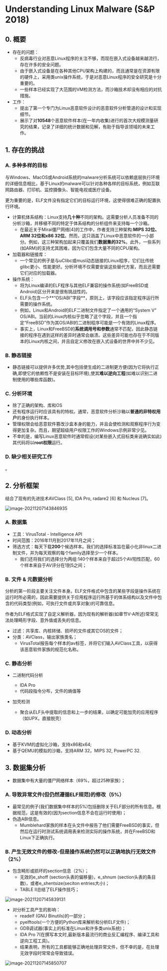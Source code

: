 # Understanding Linux Malware (S&P 2018)

## 0. 概要

- 存在的问题：
  - 反病毒行业对恶意Linux程序的关注不够，而现在嵌入式设备越来越流行，存在许多的安全问题。
  - 由于嵌入式设备是在各种其他CPU架构上构建的，而且通常是在资源有限的硬件上，采用类unix操作系统，于是对恶意Linux程序的安全研究是十分重要的。
  - 一些样本已经实现了大范围的VM检测方法，而沙箱技术却没有相应的对抗措施。
- 工作：
  - 提出了第一个专门为Linux恶意软件设计的恶意软件分析管道的设计和实现细节。
  - 展示了对**10548**个恶意软件样本(在一年内收集)进行的首次大规模测量研究的结果，记录了详细的统计数据和见解，有助于指导该领域的未来工作。

## 1. 存在的挑战

### A. 多种多样的目标

与Windows、MacOS或Android系统的malware分析系统可以依赖底层执行环境的详细信息相比，基于Linux的malware可以针对各种各样的目标系统，例如互联网路由器、打印机、监控摄像头、智能电视或医疗设备。

更为重要的是，ELF文件没有指定它们的目标运行环境，这使得很难正确的配置执行环境。

- 计算机体系结构：Linux支持**几十种**不同的架构。这需要分析人员准备不同的分析沙箱，并移植不同的特定于体系结构的分析组件来支持每一个沙箱。
  - 在最近关于Mirai僵尸网络[4]的工作中，作者支持三种架构:**MIPS 32位、ARM 32位和x86 32位**。然而，这只涵盖了Linux中恶意软件的一小部分。例如，这三种架构加起来只覆盖我们**数据集的32%**。此外，一些系列(如ARM)的支持尤其困难，因为它们包含大量不同的CPU架构。
- 加载器和链接库：
  - 一个常见的例子是与uClibc或musl动态链接的Linux程序，它们比传统glibc更小、性能更好。分析环境不仅需要安装这些替代方案，而且还需要它们对应的加载器。
- 操作系统：
  - 将为Linux编译的ELF程序与其他ELF兼容的操作系统(如FreeBSD或Android)区分开来是很有挑战性的。
  - ELF头包含一个**“OS/ABI”字段**，原则上，该字段应该指定程序运行所需要的操作系统。
  - 例如，Linux和Android的ELF二进制文件指定了一个通用的“System V” OS/ABI。当前的Linux内核似乎忽略了这个字段，并且一个指定“FreeBSD”作为其OS/ABI的二进制程序可能是一个有效的Linux程序。
  - 事实上，Linux和FreeBSD的**系统调用号和参数**通常不匹配，因此静态链接的程序在遇到这样的差异时通常会崩溃。这些差异可能也存在于不同版本的Linux内核之间，并且自定义修改在嵌入式设备的世界中并不少见。

### B. 静态链接

- 静态链接可以提供许多优势,其中包括使生成的二进制更方便(因为它将执行正确,即使它的依赖性不是安装在目标环境),使其**难以逆向工程**(如难以识别二进制使用的哪些库函数)。

### C. 分析环境

- 除了正确的架构、库和OS
- 还有程序运行时应该具有的特权。通常，恶意软件分析沙箱以**普通的非特权用户**的身份执行样本。
- 管理权限会给恶意软件篡改沙盒本身的能力，并且会使检测和观察程序行为变得更加复杂。而且，期望超级用户权限工作的Windows示例非常少见。
- 不幸的是，编写Linux恶意软件时通常假设(对某些嵌入式目标类来说确实如此)其代码将以**root权限**运行。

### D. 缺少相关研究工作

。

## 2. 分析框架

结合了现有的先进技术AVClass [5], IDA Pro, radare2 [6] 和 Nucleus [7]。

![image-20211207143846935](http://gavinl1b0223342.oss-cn-beijing.aliyuncs.com/img/image-20211207143846935.png)

### A. 数据集

- 工具：VirusTotal - Intelligence API
- 时间范围：2016年11月到2017年11月之间；
- 筛选方式：每天下载**200**个候选样本。我们的选择标准旨在最小化非linux二进制文件，并为每天观察的每个family选择至少一个样本。
  - 我们还将我们的选择分为两组:140个样本来自于超过5个AV阳性匹配，60个样本来自于AV评分在1到5之间；

### B. 文件 & 元数据分析

分析的第一阶段主要关注文件本身。ELF文件格式中包含的某些字段是操作系统在运行时所必需的，因此需要提供关于应用程序运行所基于的体系结构以及文件中包含的代码类型(例如，可执行文件或共享对象)的可靠信息。

作者为ELF格式实现了自定义解析器，因为现有的解析器(如章节V-A所述)常常无法处理畸形字段、意外值或丢失的信息。

- 过滤：共享库、内核转储、损坏的文件或其它OS的文件；
- 分类：AVClass，输出家族类名；
  - VirusTotal报告每个样本的av标签，并将它们输入AVClass工具，以获得该恶意软件家族的规范化名称。

### C. 静态分析

- 二进制代码分析
  - IDA Pro
  - 代码段指令分布，文件的熵值等

- 加壳检测
  - 聚合从ELF头中提取的信息和上一步的结果，以确定可能加壳的应用程序（如UPX，直接脱壳）

### D. 动态分析

- 基于KVM的虚拟化沙箱，支持x86和x64;
- 基于QEMU的模拟的沙箱，支持ARM 32，MIPS 32, PowerPC 32.

## 3. 数据集分析

- 数据集中有大量的僵尸网络样本（69%，超过25种家族）；

### A. 导致异常文件(但仍然遵循ELF规范)的修改（5%）

- 最常见的例子(我们数据集中样本的5%)包括删除关于ELF部分的所有信息。根据规范，这是有效的(因为section信息不会在运行时使用)；
- 伪造ABI信息。
  - Mumblehard家族的样本在头文件中报告了他们需要FreeBSD的事实，但然后在运行时测试系统调用表来检测实际的操作系统，并在FreeBSD和Linux下正确执行。

### B. 产生无效文件的修改-但是操作系统仍然可以正确地执行无效文件（2%）

- 包含畸形或损坏的section信息（2%）；
  - 无效的e_shoff (section头表的偏移量)，e_shnum (section头表的条目数)，或者e_shentsize(seciton entries大小)；
  - TABLE II总结了ELF操作技巧；

![image-20211207145839131](http://gavinl1b0223342.oss-cn-beijing.aliyuncs.com/img/image-20211207145839131.png)

- 对分析工具产生的影响：
  - readelf (GNU  Binutils)的一部分；
  - pyelftools(一个方便的Python库来解析和分析ELF文件)；
  - GDB调试器(事实上的标准在Linux和许多类unix系统)；
  - IDA Pro 7(在撰写本文时,最新版本最流行的商业反汇编程序、编译工具和逆向工程工具)。
  - 结果表明，所有的工具都能够正确地处理异常文件，但不幸的是，在处理无效字段时常常会导致错误。

![image-20211207145850707](http://gavinl1b0223342.oss-cn-beijing.aliyuncs.com/img/image-20211207145850707.png)